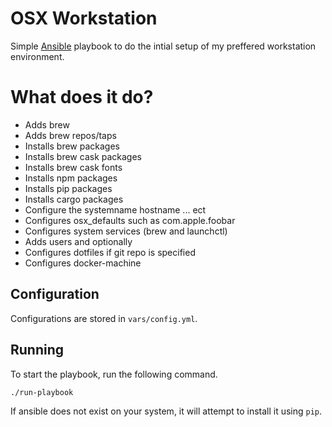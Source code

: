 # OSX Workstation

Simple [Ansible](https://www.ansible.com/) playbook to do the intial setup of my preffered workstation environment.

# What does it do?
- Adds brew
- Adds brew repos/taps
- Installs brew packages
- Installs brew cask packages
- Installs brew cask fonts
- Installs npm packages
- Installs pip packages
- Installs cargo packages
- Configure the systemname hostname ... ect
- Configures osx_defaults such as com.apple.foobar
- Configures system services (brew and launchctl)
- Adds users and optionally 
- Configures dotfiles if git repo is specified
- Configures docker-machine

## Configuration 
Configurations are stored in `vars/config.yml`.

## Running
To start the playbook, run the following command.

```
./run-playbook
```

If ansible does not exist on your system, it will attempt to install it using `pip`.
